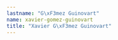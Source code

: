 ```yaml
---
lastname: "G\xF3mez Guinovart"
name: xavier-gomez-guinovart
title: "Xavier G\xF3mez Guinovart"
---
```

